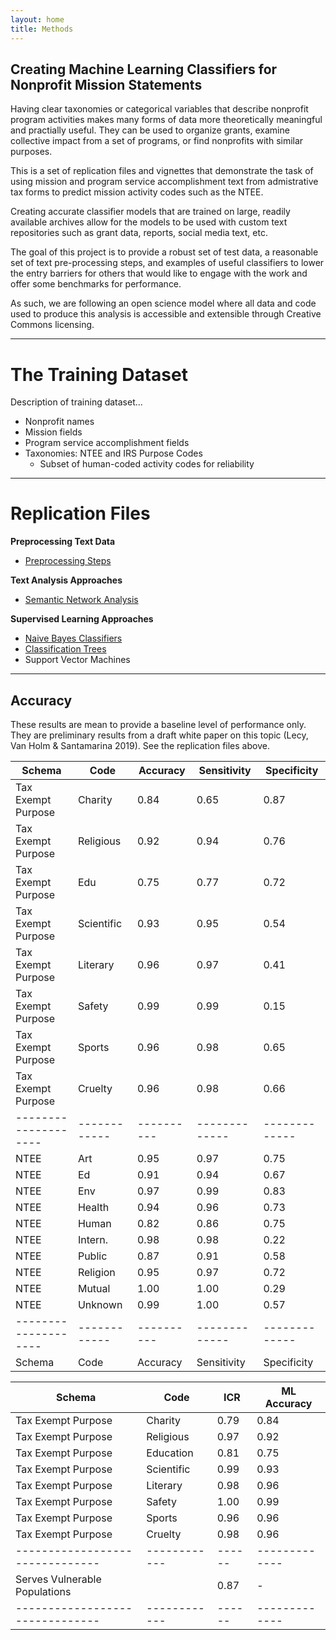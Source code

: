 ```yaml
---
layout: home
title: Methods
---
```


## Creating Machine Learning Classifiers for Nonprofit Mission Statements


Having clear taxonomies or categorical variables that describe nonprofit program activities makes many forms of data more theoretically meaningful and practially useful. They can be used to organize grants, examine collective impact from a set of programs, or find nonprofits with similar purposes. 

This is a set of replication files and vignettes that demonstrate the task of using mission and program service accomplishment text from admistrative tax forms to predict mission activity codes such as the NTEE.

Creating accurate classifier models that are trained on large, readily available archives allow for the models to be used with custom text repositories such as grant data, reports, social media text, etc. 

The goal of this project is to provide a robust set of test data, a reasonable set of text pre-processing steps, and examples of useful classifiers to lower the entry barriers for others that would like to engage with the work and offer some benchmarks for performance. 

As such, we are following an open science model where all data and code used to produce this analysis is accessible and extensible through Creative Commons licensing. 

------------------------

# The Training Dataset

Description of training dataset...

* Nonprofit names
* Mission fields 
* Program service accomplishment fields 
* Taxonomies: NTEE and IRS Purpose Codes
  * Subset of human-coded activity codes for reliability

---------------------------

# Replication Files

**Preprocessing Text Data** 

* [Preprocessing Steps](tutorials/Preprocessing.html) 


**Text Analysis Approaches**

* [Semantic Network Analysis](tutorials/semantic_networks.html)  

**Supervised Learning Approaches**  

* [Naive Bayes Classifiers](tutorials/Naive_Bayes.html)
* [Classification Trees](tutorials/Classification_Trees.html)
* Support Vector Machines



-------------------------

## Accuracy

These results are mean to provide a baseline level of performance only. They are preliminary results from a draft white paper on this topic (Lecy, Van Holm & Santamarina 2019). See the replication files above. 


 
| Schema             | Code       | Accuracy | Sensitivity | Specificity |  
|--------------------|------------|----------|-------------|-------------|  
| Tax Exempt Purpose | Charity    | 0.84     | 0.65        | 0.87        |  
| Tax Exempt Purpose | Religious  | 0.92     | 0.94        | 0.76        | 
| Tax Exempt Purpose | Edu        | 0.75     | 0.77        | 0.72        | 
| Tax Exempt Purpose | Scientific | 0.93     | 0.95        | 0.54        | 
| Tax Exempt Purpose | Literary   | 0.96     | 0.97        | 0.41        | 
| Tax Exempt Purpose | Safety     | 0.99     | 0.99        | 0.15        | 
| Tax Exempt Purpose | Sports     | 0.96     | 0.98        | 0.65        | 
| Tax Exempt Purpose | Cruelty    | 0.96     | 0.98        | 0.66        | 
|--------------------|------------|----------|-------------|-------------| 
| NTEE               | Art        | 0.95     | 0.97        | 0.75        | 
| NTEE               | Ed         | 0.91     | 0.94        | 0.67        | 
| NTEE               | Env        | 0.97     | 0.99        | 0.83        | 
| NTEE               | Health     | 0.94     | 0.96        | 0.73        | 
| NTEE               | Human      | 0.82     | 0.86        | 0.75        | 
| NTEE               | Intern.    | 0.98     | 0.98        | 0.22        | 
| NTEE               | Public     | 0.87     | 0.91        | 0.58        | 
| NTEE               | Religion   | 0.95     | 0.97        | 0.72        | 
| NTEE               | Mutual     | 1.00     | 1.00        | 0.29        | 
| NTEE               | Unknown    | 0.99     | 1.00        | 0.57        |  
|--------------------|------------|----------|-------------|-------------|  
| Schema             | Code       | Accuracy | Sensitivity | Specificity |  
 





| Schema                        | Code       | ICR  | ML Accuracy | 
|-------------------------------|------------|------|-------------| 
| Tax Exempt Purpose            | Charity    | 0.79 | 0.84        | 
| Tax Exempt Purpose            | Religious  | 0.97 | 0.92        | 
| Tax Exempt Purpose            | Education  | 0.81 | 0.75        | 
| Tax Exempt Purpose            | Scientific | 0.99 | 0.93        | 
| Tax Exempt Purpose            | Literary   | 0.98 | 0.96        | 
| Tax Exempt Purpose            | Safety     | 1.00 | 0.99        | 
| Tax Exempt Purpose            | Sports     | 0.96 | 0.96        | 
| Tax Exempt Purpose            | Cruelty    | 0.98 | 0.96        | 
|-------------------------------|------------|------|-------------| 
| Serves Vulnerable Populations |            | 0.87 | -           | 
|-------------------------------|------------|------|-------------| 





